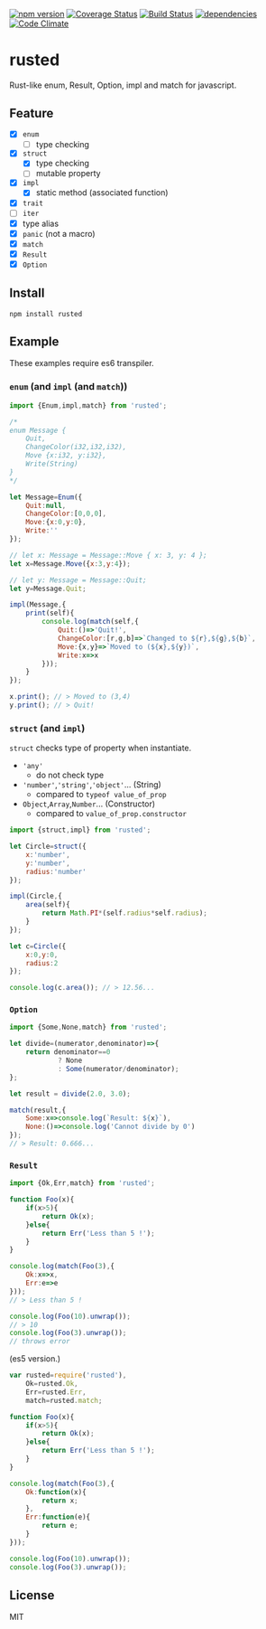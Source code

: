 [![npm version](https://badge.fury.io/js/rusted.svg)](https://badge.fury.io/js/rusted)
[![Coverage Status](https://coveralls.io/repos/github/pocka/rusted/badge.svg?branch=master)](https://coveralls.io/github/pocka/rusted?branch=master)
[![Build Status](https://travis-ci.org/pocka/rusted.svg?branch=master)](https://travis-ci.org/pocka/rusted)
[![dependencies](https://david-dm.org/pocka/rusted.svg)](https://david-dm.org/pocka/rusted)
[![Code Climate](https://codeclimate.com/github/pocka/rusted/badges/gpa.svg)](https://codeclimate.com/github/pocka/rusted)

# rusted

Rust-like enum, Result, Option, impl and match for javascript.

## Feature
- [x] `enum`
	+ [ ] type checking
- [x] `struct`
	+ [x] type checking
	+ [ ] mutable property
- [x] `impl`
	- [x] static method (associated function)
- [x] `trait`
- [ ] `iter`
- [x] type alias
- [x] `panic` (not a macro)
- [x] `match`
- [x] `Result`
- [x] `Option`

## Install
```
npm install rusted
```

## Example
These examples require es6 transpiler.

### `enum` (and `impl` (and `match`))
```javascript
import {Enum,impl,match} from 'rusted';

/*
enum Message {
	Quit,
	ChangeColor(i32,i32,i32),
	Move {x:i32, y:i32},
	Write(String)
}
*/

let Message=Enum({
	Quit:null,
	ChangeColor:[0,0,0],
	Move:{x:0,y:0},
	Write:''
});

// let x: Message = Message::Move { x: 3, y: 4 };
let x=Message.Move({x:3,y:4});

// let y: Message = Message::Quit;
let y=Message.Quit;

impl(Message,{
	print(self){
		console.log(match(self,{
			Quit:()=>'Quit!',
			ChangeColor:[r,g,b]=>`Changed to ${r},${g},${b}`,
			Move:{x,y}=>`Moved to (${x},${y})`,
			Write:x=>x
		}));
	}
});

x.print(); // > Moved to (3,4)
y.print(); // > Quit!
```

### `struct` (and `impl`)
`struct` checks type of property when instantiate.

+ `'any'`
	- do not check type
+ `'number'`,`'string'`,`'object'`... (String)
	- compared to `typeof value_of_prop`
+ `Object`,`Array`,`Number`... (Constructor)
	- compared to `value_of_prop.constructor`

```javascript
import {struct,impl} from 'rusted';

let Circle=struct({
	x:'number',
	y:'number',
	radius:'number'
});

impl(Circle,{
	area(self){
		return Math.PI*(self.radius*self.radius);
	}
});

let c=Circle({
	x:0,y:0,
	radius:2
});

console.log(c.area()); // > 12.56...
```

### `Option`
```javascript
import {Some,None,match} from 'rusted';

let divide=(numerator,denominator)=>{
	return denominator==0
			? None
			: Some(numerator/denominator);
};

let result = divide(2.0, 3.0);

match(result,{
	Some:x=>console.log(`Result: ${x}`),
	None:()=>console.log('Cannot divide by 0')
});
// > Result: 0.666...
```

### `Result`
```javascript
import {Ok,Err,match} from 'rusted';

function Foo(x){
	if(x>5){
		return Ok(x);
	}else{
		return Err('Less than 5 !');
	}
}

console.log(match(Foo(3),{
	Ok:x=>x,
	Err:e=>e
}));
// > Less than 5 !

console.log(Foo(10).unwrap());
// > 10
console.log(Foo(3).unwrap());
// throws error

```

(es5 version.)

```javascript
var rusted=require('rusted'),
	Ok=rusted.Ok,
	Err=rusted.Err,
	match=rusted.match;

function Foo(x){
	if(x>5){
		return Ok(x);
	}else{
		return Err('Less than 5 !');
	}
}

console.log(match(Foo(3),{
	Ok:function(x){
		return x;
	},
	Err:function(e){
		return e;
	}
}));

console.log(Foo(10).unwrap());
console.log(Foo(3).unwrap());
```

## License
MIT

